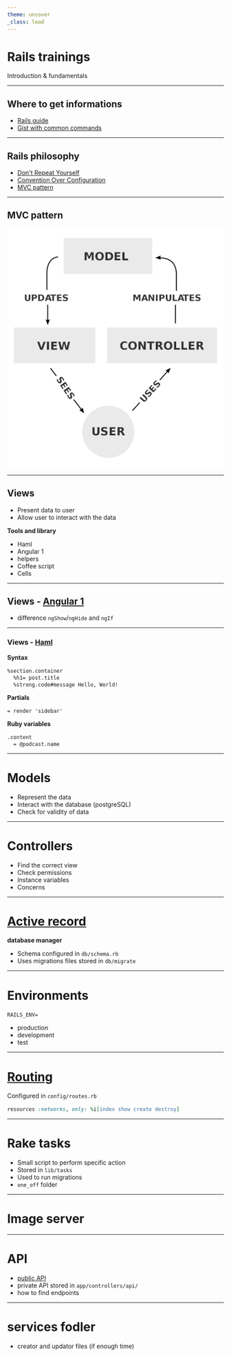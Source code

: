 ```yaml
---
theme: uncover
_class: lead
---
```


# **Rails trainings**

Introduction & fundamentals

---

## Where to get informations

- [Rails guide](https://guides.rubyonrails.org/)
- [Gist with common commands](https://github.com/girardof/rails_trainings/blob/main/rails_gist.md)

---

## Rails philosophy 

- [Don't Repeat Yourself](https://en.wikipedia.org/wiki/Don%27t_repeat_yourself)
- [Convention Over Configuration](https://en.wikipedia.org/wiki/Convention_over_configuration)
- [MVC pattern](https://en.wikipedia.org/wiki/Model%E2%80%93view%E2%80%93controller)

---

## MVC pattern

![mvc pattern diagram](images/mvc.png)
<!-- divides the responsibilities of an application to make it easier to understand -->

---

## Views 
- Present data to user
- Allow user to interact with the data

**Tools and library**
- Haml
- Angular 1
- helpers
- Coffee script
- Cells
<!-- helpers are available in all views 
     example : `network_episode_permalink_url` in `app/helpers/blog_helper.rb` 
     specify they should not create new cells -->

---

## Views - [Angular 1](https://devdocs.io/angularjs~1.5/) 

- difference `ngShow`/`ngHide` and `ngIf`
<!-- ngIf include or not the section in the DOM while ngShow and ngHide uses css to display or hide -->
  
---

### Views - [Haml](https://haml.info/)

<!-- indentation matters
     quick word on the syntax -->
**Syntax** 

```haml
%section.container
  %h1= post.title
  %strong.code#message Hello, World!
```

**Partials**

```haml
= render 'sidebar'
```

**Ruby variables**

```haml
.content
  = @podcast.name
```

---

# Models

- Represent the data
- Interact with the database (postgreSQL)
- Check for validity of data 
---

# Controllers 

- Find the correct view 
- Check permissions
- Instance variables
- Concerns 

---

# [Active record](https://guides.rubyonrails.org/active_record_basics.html) 

**database manager**

- Schema configured in `db/schema.rb`
- Uses migrations files stored in `db/migrate`
<!-- contain the current schema of the database
     automatically updated with migrations 
     fire a rails console and show how to quickly CRUD in the db
     run a migration file -->

--- 

# Environments

`RAILS_ENV=`
- production
- development
- test
<!-- in console `RAILS_ENV=test bundle exec rails c` uses a different database than development
     development is the default 
     same for running migrations -->

---

# [Routing](https://guides.rubyonrails.org/routing.html)

Configured in `config/routes.rb`

```ruby
resources :networks, only: %i[index show create destroy]
```
<!-- show `~/work/podigee/app/controllers/networks_controller.rb` -->

---

# Rake tasks

- Small script to perform specific action
- Stored in `lib/tasks`
- Used to run migrations
- `one_off` folder
<!-- show that rails migrate command uses rake underneath -->

---

# Image server

--- 

# API 

- [public API](https://app.podigee.com/api-docs) 
- private API stored in `app/controllers/api/` 
- how to find endpoints
<!-- ideally they should not create anything in the private as we want to get ride of it -->

--- 

# services fodler

- creator and updator files (if enough time)
